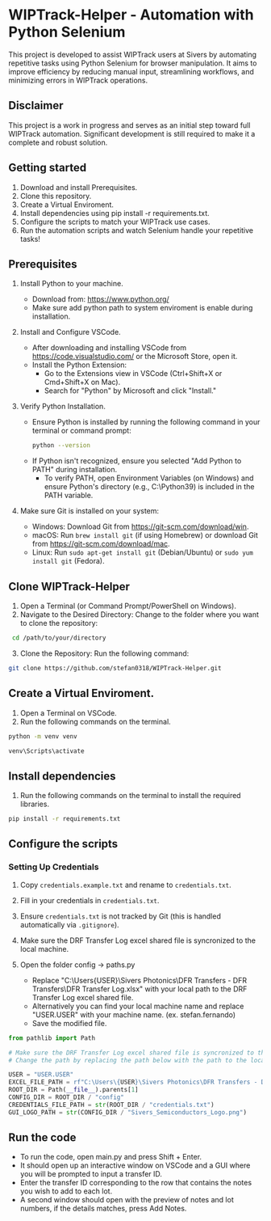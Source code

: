 # WIPTrack-Helper - Automation with Python Selenium
This project is developed to assist WIPTrack users at Sivers by automating repetitive tasks using Python Selenium for browser manipulation. It aims to improve efficiency by reducing manual input, streamlining workflows, and minimizing errors in WIPTrack operations.

## Disclaimer
This project is a work in progress and serves as an initial step toward full WIPTrack automation. Significant development is still required to make it a complete and robust solution.

## Getting started
1. Download and install Prerequisites.
2. Clone this repository.
3. Create a Virtual Enviroment.
4. Install dependencies using pip install -r requirements.txt.
5. Configure the scripts to match your WIPTrack use cases.
6. Run the automation scripts and watch Selenium handle your repetitive tasks!

## Prerequisites

   1. Install Python to your machine.
      - Download from: https://www.python.org/
      - Make sure add python path to system enviroment is enable during installation.
        
   2. Install and Configure VSCode.
      - After downloading and installing VSCode from https://code.visualstudio.com/ or the Microsoft Store, open it.
      - Install the Python Extension:
         - Go to the Extensions view in VSCode (Ctrl+Shift+X or Cmd+Shift+X on Mac).
         - Search for "Python" by Microsoft and click "Install."
           
   3. Verify Python Installation.
      - Ensure Python is installed by running the following command in your terminal or command prompt:
        ```bash
        python --version
        ```
      - If Python isn't recognized, ensure you selected "Add Python to PATH" during installation.
         - To verify PATH, open Environment Variables (on Windows) and ensure Python's directory (e.g., C:\Python39\) is included in the PATH variable.
      
   5. Make sure Git is installed on your system:
      - Windows: Download Git from https://git-scm.com/download/win.
      - macOS: Run `brew install git` (if using Homebrew) or download Git from https://git-scm.com/download/mac.
      - Linux: Run `sudo apt-get install git` (Debian/Ubuntu) or `sudo yum install git` (Fedora).

## Clone WIPTrack-Helper
   1. Open a Terminal (or Command Prompt/PowerShell on Windows).
   2. Navigate to the Desired Directory:
   Change to the folder where you want to clone the repository:
   ```bash
    cd /path/to/your/directory
   ```
   3. Clone the Repository: Run the following command:
   ```bash
  git clone https://github.com/stefan0318/WIPTrack-Helper.git
   ```

## Create a Virtual Enviroment.
   1. Open a Terminal on VSCode.
   2. Run the following commands on the terminal.
   ```bash
   python -m venv venv
   ```
   ```bash
   venv\Scripts\activate
   ```
## Install dependencies
   1. Run the following commands on the terminal to install the required libraries.
   ```bash
   pip install -r requirements.txt
   ```
## Configure the scripts
   ### Setting Up Credentials
   1. Copy `credentials.example.txt` and rename to `credentials.txt`.
   2. Fill in your credentials in `credentials.txt`.
   3. Ensure `credentials.txt` is not tracked by Git (this is handled automatically via `.gitignore`).

   2. Make sure the DRF Transfer Log excel shared file is syncronized to the local machine.      
   3. Open the folder config -> paths.py
      - Replace "C:\Users\{USER}\Sivers Photonics\DFR Transfers - DFR Transfers\DFR Transfer Log.xlsx" with your local path to the DRF Transfer Log excel shared file.
      - Alternatively you can find your local machine name and replace "USER.USER" with your machine name. (ex. stefan.fernando)
      - Save the modified file.
   ```python
   from pathlib import Path

   # Make sure the DRF Transfer Log excel shared file is syncronized to the local machine
   # Change the path by replacing the path below with the path to the local copy of the excel file OR Change USER to the name of the user on the local machine
   
   USER = "USER.USER"
   EXCEL_FILE_PATH = rf"C:\Users\{USER}\Sivers Photonics\DFR Transfers - DFR Transfers\DFR Transfer Log.xlsx"
   ROOT_DIR = Path(__file__).parents[1]
   CONFIG_DIR = ROOT_DIR / "config"
   CREDENTIALS_FILE_PATH = str(ROOT_DIR / "credentials.txt")
   GUI_LOGO_PATH = str(CONFIG_DIR / "Sivers_Semiconductors_Logo.png")
   ```
## Run the code
   - To run the code, open main.py and press Shift + Enter.
   - It should open up an interactive window on VSCode and a GUI where you will be prompted to input a transfer ID.
   - Enter the transfer ID corresponding to the row that contains the notes you wish to add to each lot.
   - A second window should open with the preview of notes and lot numbers, if the details matches, press Add Notes. 

  
